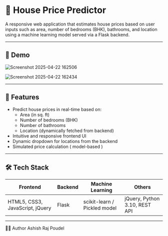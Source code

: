 # 🏡 House Price Predictor

A responsive web application that estimates house prices based on user inputs such as area, number of bedrooms (BHK), bathrooms, and location using a machine learning model served via a Flask backend.

---

## 🚀 Demo

![Screenshot 2025-04-22 162506](https://github.com/user-attachments/assets/2457ca95-5e26-41e8-988f-1014a10692f8)



![Screenshot 2025-04-22 162434](https://github.com/user-attachments/assets/ca65eadb-847b-447c-a3db-8c8291f81eb4)


---

## 📌 Features

- Predict house prices in real-time based on:
  - Area (in sq. ft)
  - Number of bedrooms (BHK)
  - Number of bathrooms
  - Location (dynamically fetched from backend)
- Intuitive and responsive frontend UI
- Dynamic dropdown for locations from the backend
- Simulated price calculation ( model-based )

---

## 🛠️ Tech Stack

| Frontend | Backend | Machine Learning | Others |
|----------|---------|------------------|--------|
| HTML5, CSS3, JavaScript, jQuery | Flask | scikit-learn / Pickled model | jQuery, Python 3.10, REST API |

---

🙋‍♂️ Author
Ashish Raj Poudel





